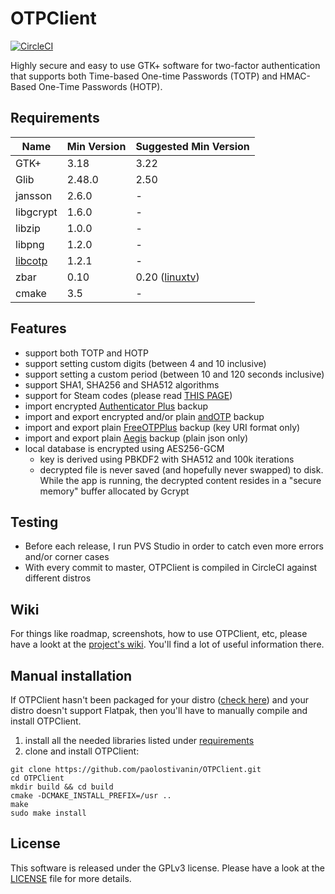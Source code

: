 # OTPClient
<a href="https://circleci.com/gh/paolostivanin/OTPClient">
  <img alt="CircleCI" src="https://circleci.com/gh/paolostivanin/OTPClient.svg?style=svg"/>
</a>

Highly secure and easy to use GTK+ software for two-factor authentication that supports both Time-based One-time Passwords (TOTP) and HMAC-Based One-Time Passwords (HOTP).

## Requirements
|Name|Min Version|Suggested Min Version|
|----|-----------|-----------------|
|GTK+|3.18| 3.22|
|Glib|2.48.0|2.50|
|jansson|2.6.0|-|
|libgcrypt|1.6.0|-|
|libzip|1.0.0|-|
|libpng|1.2.0|-|
|[libcotp](https://github.com/paolostivanin/libcotp)|1.2.1|-|
|zbar|0.10|0.20 ([linuxtv](https://linuxtv.org/downloads/zbar/))|
|cmake|3.5|-|

## Features
- support both TOTP and HOTP
- support setting custom digits (between 4 and 10 inclusive)
- support setting a custom period (between 10 and 120 seconds inclusive)
- support SHA1, SHA256 and SHA512 algorithms
- support for Steam codes (please read [THIS PAGE](https://github.com/paolostivanin/OTPClient/wiki/Steam-Support))
- import encrypted [Authenticator Plus](https://www.authenticatorplus.com/) backup
- import and export encrypted and/or plain [andOTP](https://github.com/flocke/andOTP) backup
- import and export plain [FreeOTPPlus](https://github.com/helloworld1/FreeOTPPlus) backup (key URI format only)
- import and export plain [Aegis](https://github.com/beemdevelopment/Aegis) backup (plain json only)
- local database is encrypted using AES256-GCM
  - key is derived using PBKDF2 with SHA512 and 100k iterations
  - decrypted file is never saved (and hopefully never swapped) to disk. While the app is running, the decrypted content resides in a "secure memory" buffer allocated by Gcrypt

## Testing
* Before each release, I run PVS Studio in order to catch even more errors and/or corner cases
* With every commit to master, OTPClient is compiled in CircleCI against different distros

## Wiki
For things like roadmap, screenshots, how to use OTPClient, etc, please have a lookt at the [project's wiki](https://github.com/paolostivanin/OTPClient/wiki). You'll find a lot of useful information there.

## Manual installation
If OTPClient hasn't been packaged for your distro ([check here](https://github.com/paolostivanin/OTPClient/wiki/Tested-OS-&-Packages#packages)) and your distro doesn't support Flatpak, then you'll have to manually compile and install OTPClient.
1. install all the needed libraries listed under [requirements](#requirements)
2. clone and install OTPClient:
```
git clone https://github.com/paolostivanin/OTPClient.git
cd OTPClient
mkdir build && cd build
cmake -DCMAKE_INSTALL_PREFIX=/usr ..
make
sudo make install
```

## License
This software is released under the GPLv3 license. Please have a look at the [LICENSE](LICENSE) file for more details.
